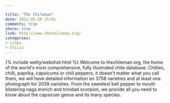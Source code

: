 ```yaml
---

title: "The Chileman"
date: 2011-05-20 15:01
comments: true
share: true
link: http://www.thechileman.org/
categories: 
- Links
- Chilis
---
```

{% include wetty/webshot.html %} Welcome to thechileman.org, the home of the world's most comprehensive, fully illustrated chile database. Chillies, chilli, paprika, capsicums or chili peppers, it doesn't matter what you call them, we will have detailed information on 3758 varieties and at least one photograph for 2039 varieties. From the sweetest bell pepper to mouth blistering naga morich and trinidad scorpion, we provide all you need to know about the capsicum genus and its many species. 
